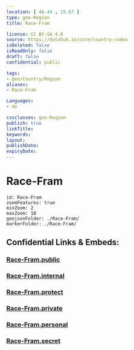```yaml
---
location: [ 46.44 , 15.67 ] 
type: geo-Region
title: Race-Fram

license: CC BY-SA 4.0
source: https://datahub.io/core/country-codes
isDeleted: false
isReadOnly: false
draft: false
confidential: public

tags:
- geo/Country/Region
aliases:
- Race-Fram

Languages:
- de

cssclasses: geo-Region
publish: true
linkTitle: 
keywords: 
layout: 
publishDate: 
expiryDate: 
---
```


# Race-Fram

```leaflet
id: Race-Fram
zoomFeatures: true 
minZoom: 2 
maxZoom: 18
geojsonFolder: ./Race-Fram/
markerFolder: ./Race-Fram/
```


## Confidential Links & Embeds: 

### [Race-Fram.public](/_public/\Earth\Continent\Europe\Europe~Central\Slovenia\Regions~Slovenia\Podravska\counties~PodravskaRace-Fram.public.md) 

### [Race-Fram.internal](/_internal/\Earth\Continent\Europe\Europe~Central\Slovenia\Regions~Slovenia\Podravska\counties~PodravskaRace-Fram.internal.md) 

### [Race-Fram.protect](/_protect/\Earth\Continent\Europe\Europe~Central\Slovenia\Regions~Slovenia\Podravska\counties~PodravskaRace-Fram.protect.md) 

### [Race-Fram.private](/_private/\Earth\Continent\Europe\Europe~Central\Slovenia\Regions~Slovenia\Podravska\counties~PodravskaRace-Fram.private.md) 

### [Race-Fram.personal](/_personal/\Earth\Continent\Europe\Europe~Central\Slovenia\Regions~Slovenia\Podravska\counties~PodravskaRace-Fram.personal.md) 

### [Race-Fram.secret](/_secret/\Earth\Continent\Europe\Europe~Central\Slovenia\Regions~Slovenia\Podravska\counties~PodravskaRace-Fram.secret.md)

